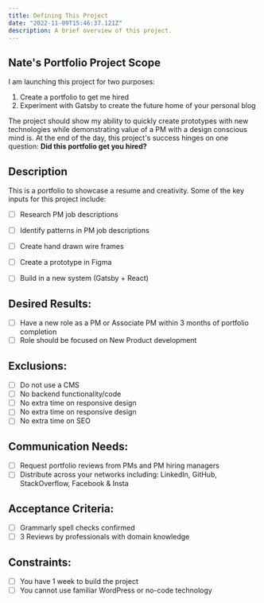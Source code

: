 ```yaml
---
title: Defining This Project
date: "2022-11-09T15:46:37.121Z"
description: A brief overview of this project.
---
```


## Nate's Portfolio Project Scope

I am launching this project for two purposes:

1. Create a portfolio to get me hired
2. Experiment with Gatsby to create the future home of your personal blog

The project should show my ability to quickly create prototypes with new technologies while demonstrating value of a PM with a design conscious mind is. At the end of the day, this project's success hinges on one question:
**Did this portfolio get you hired?**

## Description

This is a portfolio to showcase a resume and creativity. Some of the key inputs for this project include: 
-[ ] Research PM job descriptions
-[ ] Identify patterns in PM job descriptions
-[ ] Create hand drawn wire frames
-[ ] Create a prototype in Figma
-[ ] Build in a new system (Gatsby + React)


## Desired Results:
-[ ] Have a new role as a PM or Associate PM within 3 months of portfolio completion
-[ ] Role should be focused on New Product development

## Exclusions:
-[ ] Do not use a CMS
-[ ] No backend functionality/code
-[ ] No extra time on responsive design
-[ ] No extra time on responsive design
-[ ] No extra time on SEO

## Communication Needs:
-[ ] Request portfolio reviews from PMs and PM hiring managers
-[ ] Distribute across your networks including: LinkedIn, GitHub, StackOverflow, Facebook & Insta

## Acceptance Criteria:
-[ ] Grammarly spell checks confirmed
-[ ] 3 Reviews by professionals with domain knowledge

## Constraints:
-[ ] You have 1 week to build the project
-[ ] You cannot use familiar WordPress or no-code technology
